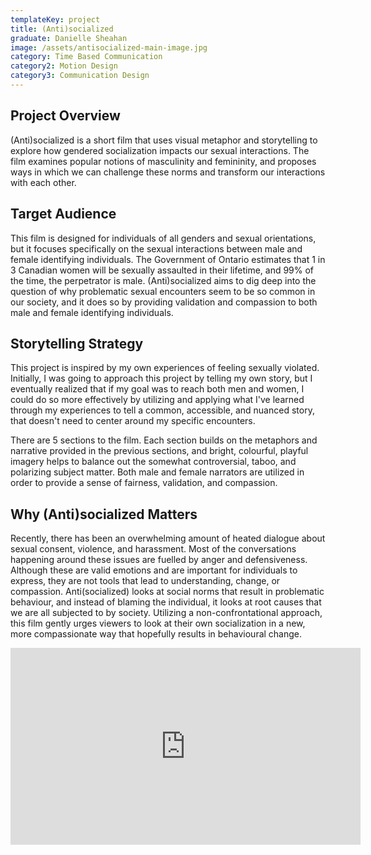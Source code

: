 ```yaml
---
templateKey: project
title: (Anti)socialized
graduate: Danielle Sheahan
image: /assets/antisocialized-main-image.jpg
category: Time Based Communication
category2: Motion Design
category3: Communication Design
---
```

## Project Overview

(Anti)socialized is a short film that uses visual metaphor and storytelling to explore how gendered socialization impacts our sexual interactions. The film examines popular notions of masculinity and femininity, and proposes ways in which we can challenge these norms and transform our interactions with each other.

## Target Audience

This film is designed for individuals of all genders and sexual orientations, but it focuses specifically on the sexual interactions between male and female identifying individuals. The Government of Ontario estimates that 1 in 3 Canadian women will be sexually assaulted in their lifetime, and 99% of the time, the perpetrator is male. (Anti)socialized aims to dig deep into the question of why problematic sexual encounters seem to be so common in our society, and it does so by providing validation and compassion to both male and female identifying individuals.

## Storytelling Strategy

This project is inspired by my own experiences of feeling sexually violated. Initially, I was going to approach this project by telling my own story, but I eventually realized that if my goal was to reach both men and women, I could do so more effectively by utilizing and applying what I've learned through my experiences to tell a common, accessible, and nuanced story, that doesn't need to center around my specific encounters.

There are 5 sections to the film. Each section builds on the metaphors and narrative provided in the previous sections, and bright, colourful, playful imagery helps to balance out the somewhat controversial, taboo, and polarizing subject matter. Both male and female narrators are utilized in order to provide a sense of fairness, validation, and compassion.

## Why (Anti)socialized Matters

Recently, there has been an overwhelming amount of heated dialogue about sexual consent, violence, and harassment. Most of the conversations happening around these issues are fuelled by anger and defensiveness. Although these are valid emotions and are important for individuals to express, they are not tools that lead to understanding, change, or compassion. Anti(socialized) looks at social norms that result in problematic behaviour, and instead of blaming the individual, it looks at root causes that we are all subjected to by society. Utilizing a non-confrontational approach, this film gently urges viewers to look at their own socialization in a new, more compassionate way that hopefully results in behavioural change.

<iframe width="560" height="315" src=https://www.youtube.com/embed/watch?v=gDniM-vaDWc?rel=0&amp;showinfo=0 frameborder="0" allow="autoplay; encrypted-media" allowfullscreen></iframe>
